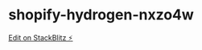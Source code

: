 # shopify-hydrogen-nxzo4w

[Edit on StackBlitz ⚡️](https://stackblitz.com/edit/shopify-hydrogen-nxzo4w)